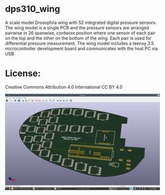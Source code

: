 # dps310_wing 

A scale model Drosophila wing  with 52 integrated digital pressure sensors. The
wing model is a single PCB and the pressure sensors are arranged pairwise in 26
spanwise, cordwise position where one sensor of each pair on the top and the
other on the bottom of the wing.  Each pair is used for differential pressure
measurement.  The wing model includes a teensy 3.5 microcontroller development
board and communicates with the host PC via USB.

# License: 
Creative Commons Attribution 4.0 International CC BY 4.0

![screenshot](images/screenshot.png)

